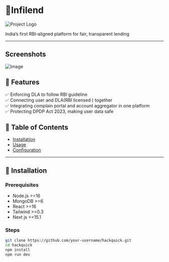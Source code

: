 # 🚀Infilend

![Project Logo](https://github.com/user-attachments/assets/bc3b4e84-cb88-4d31-980c-2ef9c24a005d)  

India’s first RBI-aligned platform for fair, transparent lending

---

## Screenshots
![Image](https://github.com/user-attachments/assets/73f24ef6-3bcb-4755-8bd5-e2b7d16f8fa3)


## 🌟 Features
✅ Enforcing DLA to follow RBI guideline  
✅ Connecting user and DLA(RBI licensed ) together  
✅ Integrating complain portal and account aggregator in one platform  
✅ Protecting DPDP Act 2023, making user data safe  


## 📖 Table of Contents
- [Installation](#installation)
- [Usage](#usage)
- [Configuration](#configuration)





---

## 🔧 Installation

### Prerequisites
- Node.js >=16
- MongoDB >=6
- React >=16
- Tailwind >=0.3
- Next js >=15.1



### Steps
```sh
git clone https://github.com/your-username/hackquick.git
cd hackquick
npm install
npm run dev



